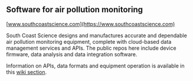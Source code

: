 ## Software for air pollution monitoring

[www.southcoastscience.com](https://www.southcoastscience.com)

South Coast Science designs and manufactures accurate and dependable air pollution monitoring equipment, complete with cloud-based data management services and APIs. The public repos here include device firmware, data analysis and data integration software. 

Information on APIs, data formats and equipment operation is available in this [wiki section](https://github.com/south-coast-science/docs/wiki).
